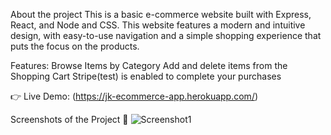 About the project
This is a basic e-commerce website built with Express, React, and Node and CSS. This website features a modern and intuitive design, with easy-to-use navigation
and a simple shopping experience that puts the focus on the products.

Features:
Browse Items by Category
Add and delete items from the Shopping Cart
Stripe(test) is enabled to complete your purchases

👉 Live Demo: (https://jk-ecommerce-app.herokuapp.com/)

Screenshots of the Project 📸
![Screenshot1](https://github.com/jkkariuki/ecommerce-app/issues/1#issue-1739747848)
